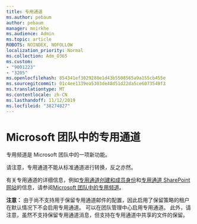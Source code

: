 ```yaml
---
title: 专用通道
ms.author: pebaum
author: pebaum
manager: mnirkhe
ms.audience: Admin
ms.topic: article
ROBOTS: NOINDEX, NOFOLLOW
localization_priority: Normal
ms.collection: Adm_O365
ms.custom:
- "9001223"
- "3205"
ms.openlocfilehash: 854341ef3029288e1d43b5508565a9a155cb455e
ms.sourcegitcommit: 01c4ee1339ea5303de48d51d22da5ce6073549f3
ms.translationtype: MT
ms.contentlocale: zh-CN
ms.lasthandoff: 11/12/2019
ms.locfileid: "38274827"
---
```

# <a name="private-channels-in-microsoft-teams"></a>Microsoft 团队中的专用通道

专用频道是 Microsoft 团队中的一项新功能。 

请注意，专用通道不能从标准通道进行转换，反之亦然。

有关专用通道的详细信息，例如[专用通道创建和成员身份](https://docs.microsoft.com/MicrosoftTeams/private-channels#private-channel-creation-and-membership)和[专用通道 SharePoint 网站](https://docs.microsoft.com/MicrosoftTeams/private-channels#private-channel-sharepoint-sites)的信息，请参阅[Microsoft 团队中的专用频道](https://docs.microsoft.com/en-us/MicrosoftTeams/private-channels)。 

**注意：** 由于尚不支持用于保留专用通道邮件的配置，因此启用了保留策略的租户在默认情况下不会启用专用通道。 可以在团队管理中心启用专用通道。 此外，请注意，虽然不支持保留专用通道消息，但支持在专用通道中共享的文件的保留。